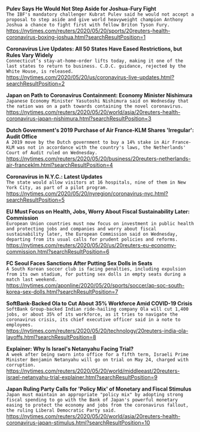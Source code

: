 **Pulev Says He Would Not Step Aside for Joshua-Fury Fight**\
`The IBF's mandatory challenger Kubrat Pulev said he would not accept a proposal to step aside and give world heavyweight champion Anthony Joshua a chance to fight first with fellow Briton Tyson Fury.`\
https://nytimes.com/reuters/2020/05/20/sports/20reuters-health-coronavirus-boxing-joshua.html?searchResultPosition=1

**Coronavirus Live Updates: All 50 States Have Eased Restrictions, but Rules Vary Widely**\
`Connecticut’s stay-at-home-order lifts today, making it one of the last states to return to business. C.D.C. guidance, rejected by the White House, is released.`\
https://nytimes.com/2020/05/20/us/coronavirus-live-updates.html?searchResultPosition=2

**Japan on Path to Coronavirus Containment: Economy Minister Nishimura**\
`Japanese Economy Minister Yasutoshi Nishimura said on Wednesday that the nation was on a path towards containing the novel coronavirus.`\
https://nytimes.com/reuters/2020/05/20/world/asia/20reuters-health-coronavirus-japan-nishimura.html?searchResultPosition=3

**Dutch Government's 2019 Purchase of Air France-KLM Shares 'Irregular': Audit Office**\
`A 2019 move by the Dutch government to buy a 14% stake in Air France-KLM was not in accordance with the country's laws, the Netherlands' Court of Audit ruled on Wednesday.`\
https://nytimes.com/reuters/2020/05/20/business/20reuters-netherlands-air-franceklm.html?searchResultPosition=4

**Coronavirus in N.Y.C.: Latest Updates**\
`The state would allow visitors at 16 hospitals, nine of them in New York City, as part of a pilot program.`\
https://nytimes.com/2020/05/20/nyregion/coronavirus-nyc.html?searchResultPosition=5

**EU Must Focus on Health, Jobs, Worry About Fiscal Sustainability Later: Commission**\
`European Union countries must now focus on investment in public health and protecting jobs and companies and worry about fiscal sustainability later, the European Commission said on Wednesday, departing from its usual calls for prudent policies and reforms.`\
https://nytimes.com/reuters/2020/05/20/us/20reuters-eu-economy-commission.html?searchResultPosition=6

**FC Seoul Faces Sanctions After Putting Sex Dolls in Seats**\
`A South Korean soccer club is facing penalties, including expulsion from its own stadium, for putting sex dolls in empty seats during a match last weekend.`\
https://nytimes.com/aponline/2020/05/20/sports/soccer/ap-soc-south-korea-sex-dolls.html?searchResultPosition=7

**SoftBank-Backed Ola to Cut About 35% Workforce Amid COVID-19 Crisis**\
`SoftBank Group-backed Indian ride-hailing company Ola will cut 1,400 jobs, or about 35% of its workforce, as it tries to navigate the coronavirus crisis, its chief executive officer said in a note to employees.`\
https://nytimes.com/reuters/2020/05/20/technology/20reuters-india-ola-layoffs.html?searchResultPosition=8

**Explainer: Why Is Israel's Netanyahu Facing Trial?**\
`A week after being sworn into office for a fifth term, Israeli Prime Minister Benjamin Netanyahu will go on trial on May 24, charged with corruption.`\
https://nytimes.com/reuters/2020/05/20/world/middleeast/20reuters-israel-netanyahu-trial-explainer.html?searchResultPosition=9

**Japan Ruling Party Calls for 'Policy Mix' of Monetary and Fiscal Stimulus**\
`Japan must maintain an appropriate "policy mix" by adopting strong fiscal spending to go with the Bank of Japan's powerful monetary easing to protect the economy and jobs from the coronavirus fallout, the ruling Liberal Democratic Party said.`\
https://nytimes.com/reuters/2020/05/20/world/asia/20reuters-health-coronavirus-japan-stimulus.html?searchResultPosition=10

